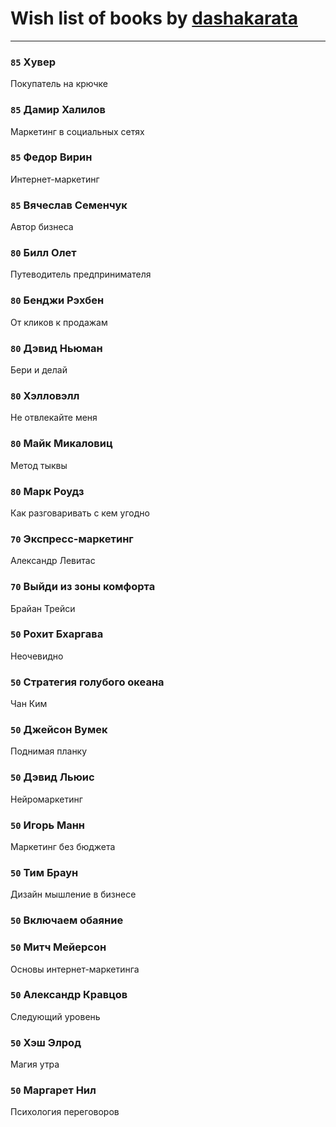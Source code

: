 # Wish list of books by [dashakarata](http://vk.com/id4468151)
---

### `85` Хувер
Покупатель на крючке

### `85` Дамир Халилов
Маркетинг в социальных сетях

### `85` Федор Вирин
Интернет-маркетинг

### `85` Вячеслав Семенчук
Автор бизнеса

### `80` Билл Олет
Путеводитель предпринимателя

### `80` Бенджи Рэхбен
От кликов к продажам

### `80` Дэвид Ньюман
Бери и делай

### `80` Хэлловэлл
Не отвлекайте меня

### `80` Майк Микаловиц
Метод тыквы

### `80` Марк Роудз
Как разговаривать с кем угодно

### `70` Экспресс-маркетинг
Александр Левитас

### `70` Выйди из зоны комфорта
Брайан Трейси

### `50` Рохит Бхаргава
Неочевидно

### `50` Стратегия голубого океана
Чан Ким

### `50` Джейсон Вумек
Поднимая планку

### `50` Дэвид Льюис
Нейромаркетинг

### `50` Игорь Манн
Маркетинг без бюджета

### `50` Тим Браун
Дизайн мышление в бизнесе

### `50` Включаем обаяние

### `50` Митч Мейерсон
Основы интернет-маркетинга

### `50` Александр Кравцов
Следующий уровень

### `50` Хэш Элрод
Магия утра

### `50` Маргарет Нил
Психология переговоров

